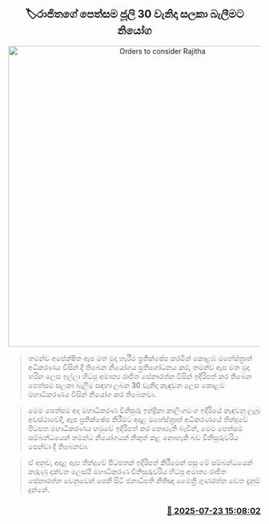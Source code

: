 <p align='center'><b><h2 align='center' title='Orders to consider Rajitha's petition on July 30th'>🏷රාජිතගේ පෙත්සම ජූලි 30 වැනිදා සලකා බැලීමට නියෝග</h2></b></p>
<p align='center'><img src='https://helakuru.sgp1.cdn.digitaloceanspaces.com/esana/images/lib/rajitha-senarathne-archived.jpg' width='600' alt='Orders to consider Rajitha's petition on July 30th'></p>

> තමන්ව අපේක්ෂිත ඇප මත මුදා හැරීම ප්‍රතික්ෂේප කරමින් කොළඹ මහේස්ත්‍රාත් අධිකරණය විසින් දී තිබෙන නියෝගය ප්‍රතිශෝධනය කර, තමන්ව ඇප මත මුදා හරින ලෙස ඉල්ලා හිටපු අමාත්‍ය රාජිත සේනාරත්න විසින් ඉදිරිපත් කර තිබෙන පෙත්සම සලකා බැලීම සඳහා ලබන 30 වැනිදා කැඳවන ලෙස කොළඹ මහාධිකරණය විසින් නියෝග කර තිබෙනවා.

> මෙම පෙත්සම අද මහාධිකරණ විනිසුරු ඉන්ද්‍රිකා කාලිංගවංශ ඉදිරියේ කැඳවනු ලැබූ අවස්ථාවේදී, ඇප ප්‍රතික්ෂේප කිරීමට අදාළ මහේස්ත්‍රාත් අධිකරණයේ තීන්දුවේ පිටපත මහාධිකරණය හමුවේ ඉදිරිපත් කර නොමැති බැවින්, මෙම පෙත්සම සම්බන්ධයෙන් තමන්ට නියෝගයක් නිකුත් කළ නොහැකි බව විනිසුරුවරිය පෙන්වා දී තිබෙනවා.

> ඒ අනුව, අදාළ ඇප තීන්දුවේ පිටපතක් ඉදිරිපත් කිරීමෙන් පසු මේ සම්බන්ධයෙන් කරුණු දක්වන ලෙසයි මහාධිකරණ විනිසුරුවරිය හිටපු අමාත්‍ය රාජිත සේනාරත්න වෙනුවෙන් පෙනී සිටි ජනාධිපති නීතිඥ මෛත්‍රී ගුණරත්න වෙත දැනුම් දුන්නේ.



<h3 align='right'><a href='https://www.helakuru.lk/esana/p/112098/'>📅 2025-07-23 15:08:02</a></h3>
